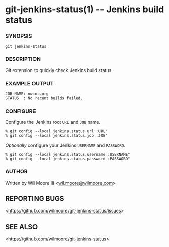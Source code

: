 git-jenkins-status(1) -- Jenkins build status
===============================================

### SYNOPSIS

```
git jenkins-status
```

### DESCRIPTION

  Git extension to quickly check Jenkins build status.

### EXAMPLE OUTPUT

    JOB NAME: nwcoc.org
    STATUS  : No recent builds failed.

### CONFIGURE

Configure the Jenkins root `URL` and `JOB` name.

    % git config --local jenkins.status.url :URL"
    % git config --local jenkins.status.job :JOB"

_Optionally_ configure your Jenkins `USERNAME` and `PASSWORD`.

    % git config --local jenkins.status.username :USERNAME"
    % git config --local jenkins.status.password :PASSWORD"

### AUTHOR

Written by Wil Moore III &lt;<wil.moore@wilmoore.com>&gt;

## REPORTING BUGS

&lt;<https://github.com/wilmoore/git-jenkins-status/issues>&gt;

## SEE ALSO

&lt;<https://github.com/wilmoore/git-jenkins-status>&gt;
